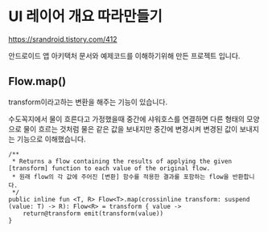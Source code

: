 # UI 레이어 개요 따라만들기
https://srandroid.tistory.com/412

안드로이드 앱 아키택처 문서와 예제코드를 이해하기위해 만든 프로젝트 입니다.

## Flow.map()
transform이라고하는 변환을 해주는 기능이 있습니다. 

수도꼭지에서 물이 흐른다고 가정했을때 중간에 샤워호스를 연결하면 다른 형태의 모양으로 물이 흐르는 것처럼
물은 같은 값을 보내지만 중간에 변경시켜 변경된 값이 보내지는 기능으로 이해했습니다.

```
/**
 * Returns a flow containing the results of applying the given [transform] function to each value of the original flow.
 * 원래 flow의 각 값에 주어진 [변환] 함수를 적용한 결과를 포함하는 flow을 반환합니다.
 */
public inline fun <T, R> Flow<T>.map(crossinline transform: suspend (value: T) -> R): Flow<R> = transform { value ->
    return@transform emit(transform(value))
}
```
